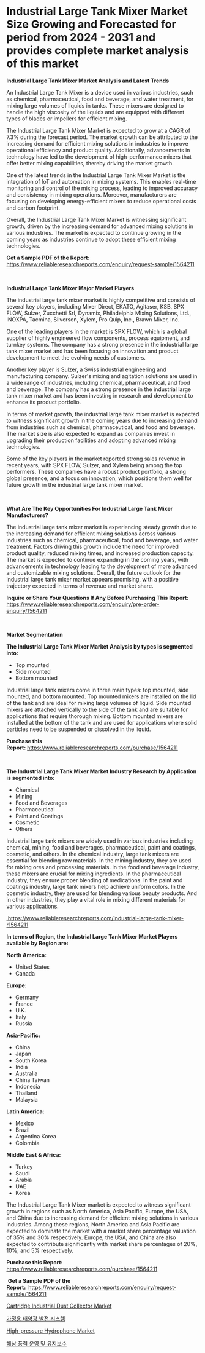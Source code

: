 <p><h1>Industrial Large Tank Mixer Market Size Growing and Forecasted for period from 2024 - 2031 and provides complete market analysis of this market</h1></p><p><strong>Industrial Large Tank Mixer Market Analysis and Latest Trends</strong></p>
<p><p>An Industrial Large Tank Mixer is a device used in various industries, such as chemical, pharmaceutical, food and beverage, and water treatment, for mixing large volumes of liquids in tanks. These mixers are designed to handle the high viscosity of the liquids and are equipped with different types of blades or impellers for efficient mixing.</p><p>The Industrial Large Tank Mixer Market is expected to grow at a CAGR of 7.3% during the forecast period. The market growth can be attributed to the increasing demand for efficient mixing solutions in industries to improve operational efficiency and product quality. Additionally, advancements in technology have led to the development of high-performance mixers that offer better mixing capabilities, thereby driving the market growth.</p><p>One of the latest trends in the Industrial Large Tank Mixer Market is the integration of IoT and automation in mixing systems. This enables real-time monitoring and control of the mixing process, leading to improved accuracy and consistency in mixing operations. Moreover, manufacturers are focusing on developing energy-efficient mixers to reduce operational costs and carbon footprint.</p><p>Overall, the Industrial Large Tank Mixer Market is witnessing significant growth, driven by the increasing demand for advanced mixing solutions in various industries. The market is expected to continue growing in the coming years as industries continue to adopt these efficient mixing technologies.</p></p>
<p><strong>Get a Sample PDF of the Report:&nbsp;</strong> <a href="https://www.reliableresearchreports.com/enquiry/request-sample/1564211">https://www.reliableresearchreports.com/enquiry/request-sample/1564211</a></p>
<p>&nbsp;</p>
<p><strong>Industrial Large Tank Mixer Major Market Players</strong></p>
<p><p>The industrial large tank mixer market is highly competitive and consists of several key players, including Mixer Direct, EKATO, Agitaser, KSB, SPX FLOW, Sulzer, Zucchetti Srl, Dynamix, Philadelphia Mixing Solutions, Ltd., INOXPA, Tacmina, Silverson, Xylem, Pro Quip, Inc., Brawn Mixer, Inc.</p><p>One of the leading players in the market is SPX FLOW, which is a global supplier of highly engineered flow components, process equipment, and turnkey systems. The company has a strong presence in the industrial large tank mixer market and has been focusing on innovation and product development to meet the evolving needs of customers.</p><p>Another key player is Sulzer, a Swiss industrial engineering and manufacturing company. Sulzer's mixing and agitation solutions are used in a wide range of industries, including chemical, pharmaceutical, and food and beverage. The company has a strong presence in the industrial large tank mixer market and has been investing in research and development to enhance its product portfolio.</p><p>In terms of market growth, the industrial large tank mixer market is expected to witness significant growth in the coming years due to increasing demand from industries such as chemical, pharmaceutical, and food and beverage. The market size is also expected to expand as companies invest in upgrading their production facilities and adopting advanced mixing technologies.</p><p>Some of the key players in the market reported strong sales revenue in recent years, with SPX FLOW, Sulzer, and Xylem being among the top performers. These companies have a robust product portfolio, a strong global presence, and a focus on innovation, which positions them well for future growth in the industrial large tank mixer market.</p></p>
<p>&nbsp;</p>
<p><strong>What Are The Key Opportunities For Industrial Large Tank Mixer Manufacturers?</strong></p>
<p><p>The industrial large tank mixer market is experiencing steady growth due to the increasing demand for efficient mixing solutions across various industries such as chemical, pharmaceutical, food and beverage, and water treatment. Factors driving this growth include the need for improved product quality, reduced mixing times, and increased production capacity. The market is expected to continue expanding in the coming years, with advancements in technology leading to the development of more advanced and customizable mixing solutions. Overall, the future outlook for the industrial large tank mixer market appears promising, with a positive trajectory expected in terms of revenue and market share.</p></p>
<p><strong>Inquire or Share Your Questions If Any Before Purchasing This Report:</strong> <a href="https://www.reliableresearchreports.com/enquiry/pre-order-enquiry/1564211">https://www.reliableresearchreports.com/enquiry/pre-order-enquiry/1564211</a></p>
<p>&nbsp;</p>
<p><strong>Market Segmentation</strong></p>
<p><strong>The Industrial Large Tank Mixer Market Analysis by types is segmented into:</strong></p>
<p><ul><li>Top mounted</li><li>Side mounted</li><li>Bottom mounted</li></ul></p>
<p><p>Industrial large tank mixers come in three main types: top mounted, side mounted, and bottom mounted. Top mounted mixers are installed on the lid of the tank and are ideal for mixing large volumes of liquid. Side mounted mixers are attached vertically to the side of the tank and are suitable for applications that require thorough mixing. Bottom mounted mixers are installed at the bottom of the tank and are used for applications where solid particles need to be suspended or dissolved in the liquid.</p></p>
<p><strong>Purchase this Report:&nbsp;</strong><a href="https://www.reliableresearchreports.com/purchase/1564211">https://www.reliableresearchreports.com/purchase/1564211</a></p>
<p>&nbsp;</p>
<p><strong>The Industrial Large Tank Mixer Market Industry Research by Application is segmented into:</strong></p>
<p><ul><li>Chemical</li><li>Mining</li><li>Food and Beverages</li><li>Pharmaceutical</li><li>Paint and Coatings</li><li>Cosmetic</li><li>Others</li></ul></p>
<p><p>Industrial large tank mixers are widely used in various industries including chemical, mining, food and beverages, pharmaceutical, paint and coatings, cosmetic, and others. In the chemical industry, large tank mixers are essential for blending raw materials. In the mining industry, they are used for mixing ores and processing materials. In the food and beverage industry, these mixers are crucial for mixing ingredients. In the pharmaceutical industry, they ensure proper blending of medications. In the paint and coatings industry, large tank mixers help achieve uniform colors. In the cosmetic industry, they are used for blending various beauty products. And in other industries, they play a vital role in mixing different materials for various applications.</p></p>
<p><a href="https://www.reliableresearchreports.com/industrial-large-tank-mixer-r1564211">&nbsp;https://www.reliableresearchreports.com/industrial-large-tank-mixer-r1564211</a></p>
<p><strong>In terms of Region, the Industrial Large Tank Mixer Market Players available by Region are:</strong></p>
<p>
    <p> <strong> North America: </strong>
        <ul>
            <li>United States</li>
            <li>Canada</li>
        </ul>
        </p> 
    <p> <strong> Europe: </strong>
        <ul>
            <li>Germany</li>
            <li>France</li>
            <li>U.K.</li>
            <li>Italy</li>
            <li>Russia</li>
        </ul>
        </p> 
    <p> <strong> Asia-Pacific: </strong>
        <ul>
            <li>China</li>
            <li>Japan</li>
            <li>South Korea</li>
            <li>India</li>
            <li>Australia</li>
            <li>China Taiwan</li>
            <li>Indonesia</li>
            <li>Thailand</li>
            <li>Malaysia</li>
        </ul>
        </p> 
    <p> <strong> Latin America: </strong>
        <ul>
            <li>Mexico</li>
            <li>Brazil</li>
            <li>Argentina Korea</li>
            <li>Colombia</li>
        </ul>
        </p> 
    <p> <strong> Middle East & Africa: </strong>
        <ul>
            <li>Turkey</li>
            <li>Saudi</li>
            <li>Arabia</li>
            <li>UAE</li>
            <li>Korea</li>
        </ul>
    </p>
    </p>
<p><p>The Industrial Large Tank Mixer market is expected to witness significant growth in regions such as North America, Asia Pacific, Europe, the USA, and China due to increasing demand for efficient mixing solutions in various industries. Among these regions, North America and Asia Pacific are expected to dominate the market with a market share percentage valuation of 35% and 30% respectively. Europe, the USA, and China are also expected to contribute significantly with market share percentages of 20%, 10%, and 5% respectively.</p></p>
<p><strong>Purchase this Report: </strong><a href="https://www.reliableresearchreports.com/purchase/1564211">https://www.reliableresearchreports.com/purchase/1564211</a></p>
<p>&nbsp;<strong>Get a Sample PDF of the Report:&nbsp;&nbsp;</strong><a href="https://www.reliableresearchreports.com/enquiry/request-sample/1564211">https://www.reliableresearchreports.com/enquiry/request-sample/1564211</a></p>
<p><strong></strong></p>
<p><p><a href="https://github.com/mahnoor2003/Market-Research-Report-List-5/blob/main/cartridge-industrial-dust-collector-market.md">Cartridge Industrial Dust Collector Market</a></p><p><a href="https://github.com/LoganRew1964/Market-Research-Report-List-2/blob/main/957354369346.md">가정용 태양광 발전 시스템</a></p><p><a href="https://github.com/BryceTownsendr/Market-Research-Report-List-6/blob/main/high-pressure-hydrophone-market.md">High-pressure Hydrophone Market</a></p><p><a href="https://github.com/sarassiksa/Market-Research-Report-List-2/blob/main/658570569345.md">해상 풍력 운영 및 유지보수</a></p></p>